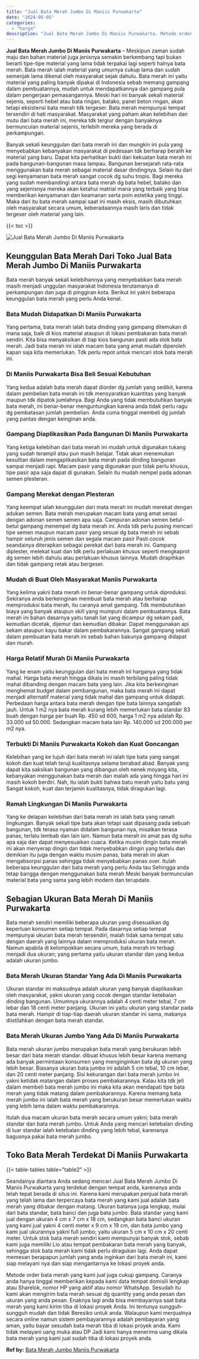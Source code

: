 ```yaml
---
title: "Jual Bata Merah Jumbo Di Maniis Purwakarta"
date: "2024-05-05"
categories: 
  - "harga"
description: "Jual Bata Merah Jumbo Di Maniis Purwakarta. Metode order bata merah yang kami jual juga cukup gampang. Caranya anda hanya tinggal memberikan kepada kami data..."
---
```


**Jual Bata Merah Jumbo Di Maniis Purwakarta** – Meskipun zaman sudah maju dan bahan material juga jenisnya semakin berkembang tapi bukan berarti tipe-tipe material yang lama tidak terpakai lagi seperti halnya bata merah. Bata merah ialah material yang umurnya cukup lama dan sudah semenjak lama dikenal oleh masyarakat sejak dahulu. Bata merah ini yaitu material yang paling banyak dipakai di Indonesia sebab memang gampang dalam pembuatannya, mudah untuk mendapatkannya dan gampang pula dalam pengerjaan pemasangannya. Meski hari ini banyak sekali material sejenis, seperti hebel atau bata ringan, batako, panel beton ringan, akan tetapi eksistensi bata merah tdk tergeser. Bata merah mempunyai tempat tersendiri di hati masyarakat. Masyarakat yang paham akan kelebihan dan mutu dari bata merah ini, mereka tdk tergiur dengan banyaknya bermunculan material sejenis, terlebih mereka yang berada di perkampungan.

Banyak sekali keunggulan dari bata merah ini dan mungkin ini pula yang menyebabkan kebanyakan masyarakat di pedesaan tdk berharap beralih ke material yang baru. Dapat kita perhatikan bukti dari kekuatan bata merah ini pada bangunan-bangunan masa lampau. Bangunan bersejarah rata-rata menggunakan bata merah sebagai material dasar dindingnya. Selain itu dari segi kenyamanan bata merah sangat cocok dg suhu tropis. Bagi mereka yang sudah membandingi antara bata merah dg bata hebel, batako dan yang sejenisnya mereka akan ketahui matrial mana yang terbaik yang bisa memberikan kenyamanan dan keamanan serta poin estetika yang tinggi. Maka dari itu bata merah sampai saat ini masih eksis, masih dibutuhkan oleh masyarakat secara umum, keberadaannya masih laris dan tidak tergeser oleh material yang lain.

{{< toc >}}

![Jual Bata Merah Jumbo Di Maniis Purwakarta](/images/jual-bata-merah-08.png)

## Keunggulan Bata Merah Dari Toko Jual Bata Merah Jumbo Di Maniis Purwakarta

Bata merah banyak sekali kelebihannya yang menyebabkan bata merah masih menjadi unggulan masyarakat Indonesia terutamanya di perkampungan dan juga di pinggiran kota. Berikut ini yakni beberapa keunggulan bata merah yang perlu Anda kenal.

### Bata Mudah Didapatkan Di Maniis Purwakarta

Yang pertama, bata merah ialah bata dinding yang gampang ditemukan di mana saja, baik di kios material ataupun di lokasi pembakaran bata merah sendiri. Kita bisa menyaksikan di tiap kios bangunan pasti ada stok bata merah. Jadi bata merah ini ialah macam bata yang amat mudah diperoleh kapan saja kita memerlukan. Tdk perlu repot untuk mencari stok bata merah ini.

### Di Maniis Purwakarta Bisa Beli Sesuai Kebutuhan

Yang kedua adalah bata merah dapat diorder dg jumlah yang sedikit, karena dalam pembelian bata merah ini tdk mensyaratkan kuantitas yang banyak maupun tdk dipatok jumlahnya. Bagi Anda yang tidak membutuhkan banyak bata merah, ini benar-benar menguntungkan karena anda tidak perlu ragu dg pembatasan jumlah pembelian. Anda cuma tinggal membeli dg jumlah yang pantas dengan keinginan anda.

### Gampang Diaplikasikan Pada Bangunan Di Maniis Purwakarta

Yang ketiga kelebihan dari bata merah ini mudah untuk digunakan tukang yang sudah terampil atau pun masih belajar. Tidak akan menemukan kesulitan dalam mengaplikasikan bata merah pada dinding bangunan sampai menjadi rapi. Macam pasir yang digunakan pun tidak perlu khusus, tipe pasir apa saja dapat di gunakan. Selain itu mudah nempel pada adonan semen plesteran.

### Gampang Merekat dengan Plesteran

Yang keempat ialah keunggulan dari mata merah ini mudah merekat dengan adukan semen. Bata merah merupakan macam bata yang amat serasi dengan adonan semen semen apa saja. Campuran adonan semen betul-betul gampang menempel dg bata merah ini. Anda tdk perlu pusing mencari tipe semen maupun macam pasir yang sesuai dg bata merah ini sebab hampir seluruh jenis semen dan segala macam pasir Pasti cocok seandainya diterapkan sebagai perekat dari bata merah ini. Gampang diplester, melekat kuat dan tdk perlu perlakuan khusus seperti mengkaprot dg semen lebih dahulu atau perlakuan khusus lainnya. Mudah dirapihkan dan tidak gampang retak atau bergeser.

### Mudah di Buat Oleh Masyarakat Maniis Purwakarta

Yang kelima yakni bata merah ini benar-benar gampang untuk diproduksi. Sekiranya anda berkeinginan membuat bata merah atau berharap memproduksi bata merah, itu caranya amat gampang. Tdk membutuhkan biaya yang banyak ataupun skill yang mumpuni dalam pembuatannya. Bata merah ini bahan dasarnya yaitu tanah liat yang dicampur dg sekam padi, kemudian dicetak, dijemur dan kemudian dibakar. Dapat menggunakan api sekam ataupun kayu bakar dalam pembakarannya. Sangat gampang sekali dalam pembuatan bata merah ini sebab bahan bakunya gampang didapat dan murah.

### Harga Relatif Murah Di Maniis Purwakarta

Yang ke enam yaitu keunggulan dari bata merah ini harganya yang tidak mahal. Harga bata merah hingga dikala ini masih terbilang paling tidak mahal dibanding dengan macam bata yang lain. Jika kita berkeinginan menghemat budget dalam pembangunan, maka bata merah ini dapat menjadi alternatif material yang tidak mahal dan gampang untuk didapat. Perbedaan harga antara bata merah dengan tipe bata lainnya sangatlah jauh. Untuk 1 m2 nya bata merah kurang lebih memerlukan bata standar 83 buah dengan harga per buah Rp. 450 sd 600, harga 1 m2 nya adalah Rp. 33.000 sd 50.000. Sedangkan macam bata lain Rp. 140.000 sd 200.000 per m2 nya.

### Terbukti Di Maniis Purwakarta Kokoh dan Kuat Goncangan

Kelebihan yang ke tujuh dari bata merah ini ialah tipe bata yang sangat kokoh dan kuat telah teruji kualitasnya selama berabad abad. Banyak yang dapat kita saksikan bangunan yang dibangun oleh nenek moyang kita, kebanyakan menggunakan bata merah dan malah ada yang hingga hari ini masih kokoh berdiri. Nah, itu ialah bukti bahwa batu merah yaitu batu yang Sangat kokoh, kuat dan terjamin kualitasnya, tidak diragukan lagi.

### Ramah Lingkungan Di Maniis Purwakarta

Yang ke delapan kelebihan dari bata merah ini ialah bata yang ramah lingkungan. Banyak sekali tipe bata akan tetapi saat dipasang pada sebuah bangunan, tdk terasa nyaman didalam bangunan nya, misalkan terasa panas, terlalu lembab dan lain lain. Namun bata merah ini amat pas dg suhu apa saja dan dapat menyesuaikan cuaca. Ketika musim dingin bata merah ini akan menyerap dingin dan tidak menyebabkan dingin yang terlalu dan demikian itu juga dengan waktu musim panas, bata merah ini akan mengabsorpsi panas sehingga tidak menyebabkan panas over. Itulah beberapa keunggulan dari bata merah yang perlu Anda tau Sehingga anda tetap bangga dengan menggunakan bata merah Meski banyak bermunculan material bata yang sama yang lebih modern dan terupdate.

## Sebagian Ukuran Bata Merah Di Maniis Purwakarta

Bata merah sendiri memiliki beberapa ukuran yang disesuaikan dg keperluan konsumen setiap tempat. Pada dasarnya setiap tempat mempunyai ukuran bata merah tersendiri, malah tidak sama tempat satu dengan daerah yang lainnya dalam memproduksi ukuran bata merah. Namun apabila di kelompokkan secara umum, bata merah ini terbagi menjadi dua ukuran; yang pertama yaitu ukuran standar dan yang kedua adalah ukuran jumbo.

### Bata Merah Ukuran Standar Yang Ada Di Maniis Purwakarta

Ukuran standar ini maksudnya adalah ukuran yang banyak diaplikasikan oleh masyarakat, yakni ukuran yang cocok dengan standar ketebalan dinding bangunan. Umumnya ukurannya adalah 4 centi meter tebal, 7 cm lebar dan 18 centi meter panjang. Ukuran ini yaitu ukuran yang standar pada bata merah. Hampir di tiap-tiap daerah ukuran standar ini sama, makanya diistilahkan dengan bata merah standar.

### Bata Merah Ukuran Jumbo Yang Ada Di Maniis Purwakarta

Bata merah ukuran jumbo merupakan bata merah yang berukuran lebih besar dari bata merah standar. dibuat khusus lebih besar karena memang ada banyak permintaan konsumen yang menginginkan bata dg ukuran yang lebih besar. Biasanya ukuran bata jumbo ini adalah 5 cm tebal, 10 cm lebar, dan 20 centi meter panjang. Sisi kekurangan dari bata merah jumbo ini yakni ketidak matangan dalam proses pembakarannya. Kalau kita tdk jeli dalam membeli bata merah jumbo ini maka kita akan mendapati tipe bata merah yang tidak matang dalam pembakarannya. Karena memang bata merah jumbo ini ialah bata merah yang berukuran besar memerlukan waktu yang lebih lama dalam waktu pembakarannya.

Itulah dua macam ukuran bata merah secara umum yakni; bata merah standar dan bata merah jumbo. Untuk Anda yang mencari ketebalan dinding di luar standar ialah ketebalan dinding yang lebih tebal, karenanya bagusnya pakai bata merah jumbo.

## Toko Bata Merah Terdekat Di Maniis Purwakarta

{{< table-tables table="table2" >}}

Seandainya diantara Anda sedang mencari Jual Bata Merah Jumbo Di Maniis Purwakarta yang terdekat dengan tempat anda, karenanya anda telah tepat berada di situs ini. Karena kami merupakan penjual bata merah yang telah lama dan terpercaya bata merah yang kami jual adalah bata merah yang dibakar dengan matang. Ukuran batanya juga lengkap, mulai dari bata standar, bata banci dan juga bata jumbo. Bata standar yang kami jual dengan ukuran 4 cm x 7 cm x 18 cm, sedangkan bata banci ukuran yang kami jual yakni 4 centi meter x 9 cm x 19 cm, dan bata jumbo yang kami jual ukurannya yakni full jumbo; yaitu ukuran 5 cm x 10 cm x 20 centi meter. Untuk stok bata merah sendiri kami mempunyai banyak stok, sebab kami juga memiliki Lio atau tempat pembakaran bata merah yang banyak, sehingga stok bata merah kami tidak perlu diragukan lagi. Anda dapat memesan berapapun jumlah yang anda inginkan dari bata merah ini, kami siap melayani nya dan siap mengantarnya ke lokasi proyek anda.

Metode order bata merah yang kami jual juga cukup gampang. Caranya anda hanya tinggal memberikan kepada kami data tempat domisili lengkap atau Sharelok, nomor HP yang aktif atau nomor WhatsApp. Sesudah itu kami akan mengirim bata merah sesuai dg quantity yang anda pesan dan ukuran yang anda pesan. Enaknya lagi anda bisa membayarnya saat bata merah yang kami kirim tiba di lokasi proyek Anda. Ini tentunya sungguh-sungguh mudah dan tidak Beresiko untuk anda. Walaupun kami menjualnya secara online namun sistem pembayarannya adalah pembayaran yang aman, yaitu bayar sesudah bata merah tiba di lokasi proyek anda. Kami tidak melayani uang muka atau DP Jadi kami hanya menerima uang dikala bata merah yang kami jual sudah tiba di lokasi proyek anda.

**Ref by:** [Bata Merah Jumbo Maniis Purwakarta](https://id.wikipedia.org/wiki/Bata)
